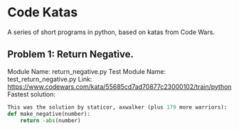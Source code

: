 # Code Katas
A series of short programs in python, based on katas from Code Wars.

## Problem 1: Return Negative.
Module Name: return_negative.py
Test Module Name: test_return_negative.py
Link: https://www.codewars.com/kata/55685cd7ad70877c23000102/train/python
Fastest solution: 
```python
This was the solution by staticor, axwalker (plus 179 more warriors):
def make_negative(number):
    return -abs(number)
```
